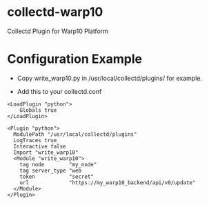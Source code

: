 # collectd-warp10
Collectd Plugin for Warp10 Platform

# Configuration Example

 - Copy write_warp10.py in /usr/local/collectd/plugins/ for example.

 - Add this to your collectd.conf

```
<LoadPlugin "python">
    Globals true
</LoadPlugin>

<Plugin "python">
  ModulePath "/usr/local/collectd/plugins"
  LogTraces true
  Interactive false
  Import "write_warp10"
  <Module "write_warp10">
    tag node        "my_node"
    tag server_type "web
    token           "secret"
    url             "https://my_warp10_backend/api/v0/update"
  </Module>
</Plugin>
```
